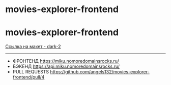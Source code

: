 # movies-explorer-frontend

# movies-explorer-frontend
[Ссылка на макет - dark-2](https://www.figma.com/file/6FMWkB94wE7KTkcCgUXtnC/Дипломный-проект?type=design&node-id=1-7266&mode=design)
____
+ ФРОНТЕНД https://miku.nomoredomainsrocks.ru/
+ БЭКЕНД https://api.miku.nomoredomainsrocks.ru/
+ PULL REQUESTS https://github.com/angels132/movies-explorer-frontend/pull/4